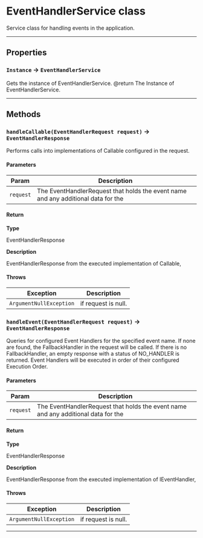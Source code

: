 # EventHandlerService class

Service class for handling events in the application.

---
## Properties

### `Instance` → `EventHandlerService`

Gets the instance of EventHandlerService. @return The Instance of EventHandlerService.

---
## Methods
### `handleCallable(EventHandlerRequest request)` → `EventHandlerResponse`

Performs calls into implementations of Callable configured in the request.

#### Parameters
|Param|Description|
|-----|-----------|
|`request` |  The EventHandlerRequest that holds the event name and any additional data for the |

#### Return

**Type**

EventHandlerResponse

**Description**

EventHandlerResponse from the executed implementation of Callable,

#### Throws
|Exception|Description|
|---------|-----------|
|`ArgumentNullException` |  if request is null. |

### `handleEvent(EventHandlerRequest request)` → `EventHandlerResponse`

Queries for configured Event Handlers for the specified event name. If none are found, the FallbackHandler in the request will be called. If there is no FallbackHandler, an empty response with a status of NO_HANDLER is returned. Event Handlers will be executed in order of their configured Execution Order.

#### Parameters
|Param|Description|
|-----|-----------|
|`request` |  The EventHandlerRequest that holds the event name and any additional data for the |

#### Return

**Type**

EventHandlerResponse

**Description**

EventHandlerResponse from the executed implementation of IEventHandler,

#### Throws
|Exception|Description|
|---------|-----------|
|`ArgumentNullException` |  if request is null. |

---
